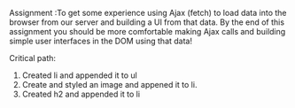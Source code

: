Assignment :To get some experience using Ajax (fetch) to load data into the browser from our server and building a UI from that data. By the end of this assignment you should be more comfortable making Ajax calls and building simple user interfaces in the DOM using that data!

Critical path:
1) Created li and appended it to ul
2) Create and styled an image and appened it to li.
2) Created h2 and appended it to li
